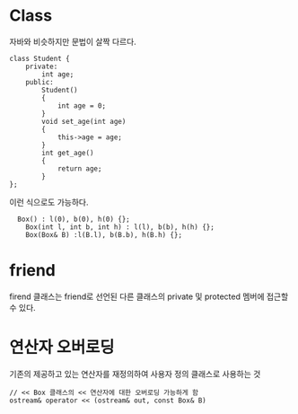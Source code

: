 # Class
자바와 비슷하지만 문법이 살짝 다르다.
```
class Student {
	private:
		int age;
	public:
		Student()
		{
			int age = 0;
		}
		void set_age(int age)
		{
			this->age = age;
		}
		int get_age()
		{
			return age;
		}
};
```
이런 식으로도 가능하다.
```
  Box() : l(0), b(0), h(0) {};
	Box(int l, int b, int h) : l(l), b(b), h(h) {};
	Box(Box& B) :l(B.l), b(B.b), h(B.h) {};
```

# friend
firend 클래스는 friend로 선언된 다른 클래스의 private 및 protected 멤버에 접근할 수 있다.

# 연산자 오버로딩
기존의 제공하고 있는 연산자를 재정의하여 사용자 정의 클래스로 사용하는 것
```
// << Box 클래스의 << 연산자에 대한 오버로딩 가능하게 함
ostream& operator << (ostream& out, const Box& B)
```
